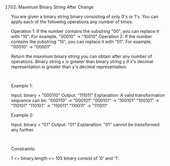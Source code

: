 1702. Maximum Binary String After Change

You are given a binary string binary consisting of only 0's or 1's. You can apply each of the following operations any number of times:

Operation 1: If the number contains the substring "00", you can replace it with "10".
For example, "00010" -> "10010"
Operation 2: If the number contains the substring "10", you can replace it with "01".
For example, "00010" -> "00001"

Return the maximum binary string you can obtain after any number of operations. Binary string x is greater than binary string y if x's decimal representation is greater than y's decimal representation.

 

Example 1:

Input: binary = "000110"
Output: "111011"
Explanation: A valid transformation sequence can be:
"000110" -> "000101" 
"000101" -> "100101" 
"100101" -> "110101" 
"110101" -> "110011" 
"110011" -> "111011"


Example 2:

Input: binary = "01"
Output: "01"
Explanation: "01" cannot be transformed any further.


 

Constraints:

1 <= binary.length <= 105
binary consist of '0' and '1'.
